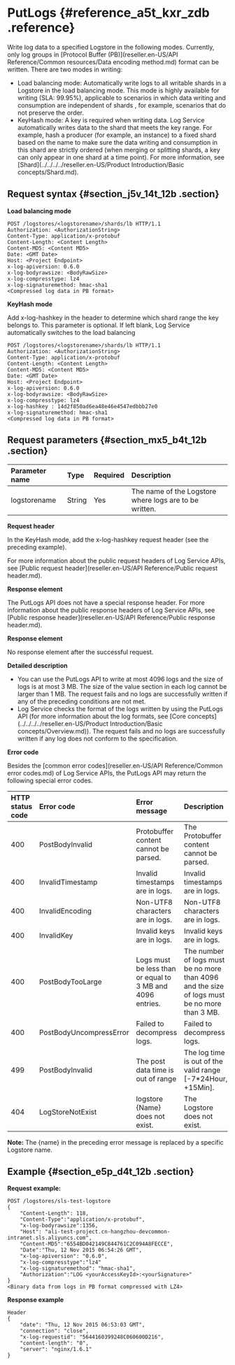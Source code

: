 # PutLogs {#reference_a5t_kxr_zdb .reference}

Write log data to a specified Logstore in the following modes. Currently, only log groups in [Protocol Buffer \(PB\)](reseller.en-US/API Reference/Common resources/Data encoding method.md) format can be written. There are two modes in writing:

-   Load balancing mode: Automatically write logs to all writable shards in a Logstore in the load balancing mode. This mode is highly available for writing \(SLA: 99.95%\), applicable to scenarios in which data writing and consumption are independent of shards , for example, scenarios that do not preserve the order.
-   KeyHash mode: A key is required when writing data. Log Service automatically writes data to the shard that meets the key range. For example, hash a producer \(for example, an instance\) to a fixed shard based on the name to make sure the data writing and consumption in this shard are strictly ordered \(when merging or splitting shards, a key can only appear in one shard at a time point\). For more information, see [Shard](../../../../reseller.en-US/Product Introduction/Basic concepts/Shard.md).

## Request syntax {#section_j5v_14t_12b .section}

**Load balancing mode** 

```
POST /logstores/<logstorename>/shards/lb HTTP/1.1
Authorization: <AuthorizationString>
Content-Type: application/x-protobuf
Content-Length: <Content Length>
Content-MD5: <Content MD5>
Date: <GMT Date>
Host: <Project Endpoint>
x-log-apiversion: 0.6.0
x-log-bodyrawsize: <BodyRawSize>
x-log-compresstype: lz4
x-log-signaturemethod: hmac-sha1
<Compressed log data in PB format>
```

**KeyHash mode**

Add x-log-hashkey in the header to determine which shard range the key belongs to. This parameter is optional. If left blank, Log Service automatically switches to the load balancing

```
POST /logstores/<logstorename>/shards/lb HTTP/1.1
Authorization: <AuthorizationString>
Content-Type: application/x-protobuf
Content-Length: <Content Length>
Content-MD5: <Content MD5>
Date: <GMT Date>
Host: <Project Endpoint>
x-log-apiversion: 0.6.0
x-log-bodyrawsize: <BodyRawSize>
x-log-compresstype: lz4
x-log-hashkey : 14d2f850ad6ea48e46e4547edbbb27e0
x-log-signaturemethod: hmac-sha1
<Compressed log data in PB format>
```

## Request parameters {#section_mx5_b4t_12b .section}

|Parameter name|Type|Required|Description|
|:-------------|:---|:-------|:----------|
|logstorename|String|Yes|The name of the Logstore where logs are to be written.|

 **Request header** 

In the KeyHash mode, add the x-log-hashkey request header \(see the preceding example\).

For more information about the public request headers of Log Service APIs, see [Public request header](reseller.en-US/API Reference/Public request header.md).

 **Response element** 

The PutLogs API does not have a special response header. For more information about the public response headers of Log Service APIs, see [Public response header](reseller.en-US/API Reference/Public response header.md).

 **Response element** 

No response element after the successful request.

 **Detailed description** 

-   You can use the PutLogs API to write at most 4096 logs and the size of logs is at most 3 MB. The size of the value section in each log cannot be larger than 1 MB. The request fails and no logs are successfully written if any of the preceding conditions are not met.
-   Log Service checks the format of the logs written by using the PutLogs API \(for more information about the log formats, see [Core concepts](../../../../reseller.en-US/Product Introduction/Basic concepts/Overview.md)\). The request fails and no logs are successfully written if any log does not conform to the specification.

 **Error code** 

Besides the [common error codes](reseller.en-US/API Reference/Common error codes.md) of Log Service APIs, the PutLogs API may return the following special error codes.

|HTTP status code|Error code|Error message|Description|
|:---------------|:---------|:------------|:----------|
|400|PostBodyInvalid|Protobuffer content cannot be parsed.|The Protobuffer content cannot be parsed.|
|400|InvalidTimestamp|Invalid timestamps are in logs.|Invalid timestamps are in logs.|
|400|InvalidEncoding|Non-UTF8 characters are in logs.|Non-UTF8 characters are in logs.|
|400|InvalidKey|Invalid keys are in logs.|Invalid keys are in logs.|
|400|PostBodyTooLarge|Logs must be less than or equal to 3 MB and 4096 entries.|The number of logs must be no more than 4096 and the size of logs must be no more than 3 MB.|
|400|PostBodyUncompressError|Failed to decompress logs.|Failed to decompress logs.|
|499|PostBodyInvalid|The post data time is out of range|The log time is out of the valid range \[-7\*24Hour, +15Min\].|
|404|LogStoreNotExist|logstore \{Name\} does not exist.|The Logstore does not exist.|

**Note:** The \{name\} in the preceding error message is replaced by a specific Logstore name.

## Example {#section_e5p_d4t_12b .section}

**Request example:** 

```
POST /logstores/sls-test-logstore
{
    "Content-Length": 118,
    "Content-Type":"application/x-protobuf",
    "x-log-bodyrawsize":1356,
    "Host": "ali-test-project.cn-hangzhou-devcommon-intranet.sls.aliyuncs.com",
    "Content-MD5":"6554BD042149C844761C2C094A8FECCE",
    "Date":"Thu, 12 Nov 2015 06:54:26 GMT",
    "x-log-apiversion": "0.6.0",
    "x-log-compresstype":"lz4"
    "x-log-signaturemethod": "hmac-sha1",
    "Authorization":"LOG <yourAccessKeyId>:<yourSignature>"
}
<Binary data from logs in PB format compressed with LZ4>
```

 **Response example** 

```
Header
{   
    "date": "Thu, 12 Nov 2015 06:53:03 GMT",
    "connection": "close",
    "x-log-requestid": "5644160399248C060600D216",
    "content-length": "0",
    "server": "nginx/1.6.1"
}
```

